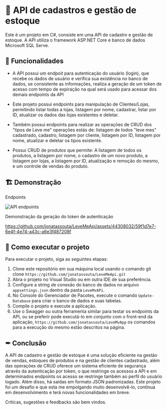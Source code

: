 # 🚀 API de cadastros e gestão de estoque

Este é um projeto em C#, consiste em uma API de cadastro e gestão de estoque. A API utiliza o framework ASP.NET Core e banco de dados Microsoft SQL Serve.

## 🧭 Funcionalidades

* A API possui um endpoit para autenticação do usuário (login), que recebe os dados de usuário e verifica sua existência no banco de dados, se consistente as informações, realiza a geração de um token de acesso com tempo de expiração na qual será usado para acessar dos demais endpoints da API

* Este projeto possui endpoints para manipulação de Clientes/Lojas, permitindo listar todas a lojas, listagem por nome, cadastrar, listar por ID, atualizar os dados das lojas existentes e deletar.

* Também possui endpoints para realizar as operações de CRUD dos "tipos de Leve me" operações estás de: listagem de todos "leve mes" cadastrado, cadastro, listagem por cliente, listagem por ID, listagem por nome, atualizar e deletar os tipos existente.

* Possui CRUD de produtos que permite: A listagem de todos os produtos, a listagem por nome, o cadastro de um novo produto, a listagem por lojas, a listagem por ID, atualização e remoção do mesmo, e um controle de vendas do produto.

## 🏗 Demonstração
Endpoints

![API endpoints](https://github.com/jonatassouta/LeveMeApi/assets/44308032/7a032a8c-3dd7-4c6c-8a2a-8fae1ee725d3)

Demonstração da geração do token de autenticação

https://github.com/jonatassouta/LeveMeApi/assets/44308032/59f1d7e7-6e4f-4e74-a43c-a6e3f487208f

## 🔧 Como executar o projeto

Para executar o projeto, siga as seguintes etapas:
1. Clone este repositório em sua máquina local usando o comando git clone ```https://github.com/jonatassouta/LeveMeApi.git```
2. Abra o projeto no Visual Studio ou em outra IDE de sua preferência.
3. Configure a string de conexão do banco de dados no arquivo ```appsettings.json``` dentro da pasta ```LeveMvAPi```.
4. No Console do Gerenciador de Pacotes, execute o comando ```Update-Database``` para criar o banco de dados e suas tabelas.
5. Compile o projeto e execute a aplicação.
6.  Use o Swagger ou outra ferramenta similar para testar os endpoints da API, ou se preferir pode executá-lo em conjunto com o front-end da aplicação, ```https://github.com/jonatassouta/LeveMvApp``` os comandos para a execução do mesmo estão descritos na página.

## ✒ Conclusão

A API de cadastro e gestão de estoque é uma solução eficiente na gestão de vendas, estoques de produtos e na gestão de clientes cadastrado, além das operações de CRUD oferece um sistema eficiente de segurança através da autenticação por token, o que restringe os acessos a API e em determinados endpoints os acesso se restringe também ao perfil do usuário logado. Além disso, há saídas em formato JSON padronizadas. Este projeto foi um desafio e que esta me empolgando muito desenvolvê-lo, continua em desenvolvimento e terá novas funcionalidades em breve. 

Criticas, sugestões e feedbacks são bem vindos.
